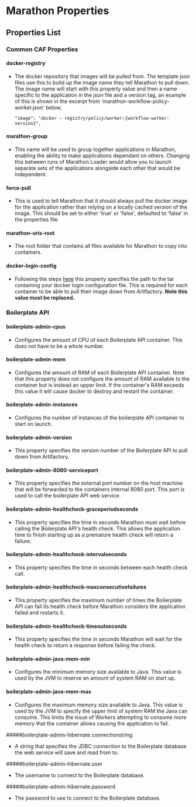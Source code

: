 # Marathon Properties


## Properties List
### Common CAF Properties
#### docker-registry
- The docker repository that images will be pulled from. The template json files use this to build up the image name they tell Marathon to pull down. The  image name will start with this property value and then a name specific to the application in the json file and a version tag, an example of this is shown in the excerpt from 'marathon-workflow-policy-worker.json' below;<pre><code>"image": "${docker-registry}/policy/worker:${workflow-worker-version}",</code></pre>

#### marathon-group
- This name will be used to group together applications in Marathon, enabling the ability to make applications dependant on others. Changing this between runs of Marathon Loader would allow you to launch separate sets of the applications alongside each other that would be independent.

#### force-pull
- This is used to tell Marathon that it should always pull the docker image for the application rather than relying on a locally cached version of the image. This should be set to either 'true' or 'false', defaulted to 'false' in the properties file.

#### marathon-uris-root
- The root folder that contains all files available for Marathon to copy into containers.

#### docker-login-config
- Following the steps [here](https://mesosphere.github.io/marathon/docs/native-docker-private-registry.html) this property specifies the path to the tar containing your docker login configuration file. This is required for each container to be able to pull their image down from Artifactory. **Note this value must be replaced.**

### Boilerplate API
#### boilerplate-admin-cpus
- Configures the amount of CPU of each Boilerplate API container. This does not have to be a whole number.

#### boilerplate-admin-mem
- Configures the amount of RAM of each Boilerplate API container. Note that this property does not configure the amount of RAM available to the container but is instead an upper limit. If the container's RAM exceeds this value it will cause docker to destroy and restart the container.

#### boilerplate-admin-instances
- Configures the number of instances of the boilerplate API container to start on launch.

#### boilerplate-admin-version
- This property specifies the version number of the Boilerplate API to pull down from Artifactory.

#### boilerplate-admin-8080-serviceport
- This property specifies the external port number on the host machine that will be forwarded to the containers internal 8080 port. This port is used to call the boilerplate API web service.

#### boilerplate-admin-healthcheck-graceperiodseconds
- This property specifies the time in seconds Marathon must wait before calling the Boilerplate API's health check. This allows the application time to finish starting up as a premature health check will return a failure.

#### boilerplate-admin-healthcheck-intervalseconds
- This property specifies the time in seconds between each health check call.

#### boilerplate-admin-healthcheck-maxconsecutivefailures
- This property specifies the maximum number of times the Boilerplate API can fail its health check before Marathon considers the application failed and restarts it.

#### boilerplate-admin-healthcheck-timeoutseconds
- This property specifies the time in seconds Marathon will wait for the health check to return a response before failing the check.

#### boilerplate-admin-java-mem-min
- Configures the minimum memory size available to Java. This value is used by the JVM to reserve an amount of system RAM on start up.

#### boilerplate-admin-java-mem-max
- Configures the maximum memory size available to Java. This value is used by the JVM to specify the upper limit of system RAM the Java can consume. This limits the issue of Workers attempting to consume more memory that the container allows causing the application to fail.

#####boilerplate-admin-hibernate.connectionstring
- A string that specifies the JDBC connection to the Boilerplate database the web service will save and read from to.

#####boilerplate-admin-hibernate.user
- The username to connect to the Boilerplate database.

#####boilerplate-admin-hibernate.password
- The password to use to connect to the Boilerplate database.